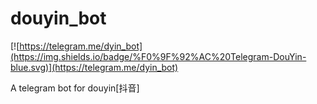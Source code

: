 # douyin_bot

[![https://telegram.me/dyin_bot](https://img.shields.io/badge/%F0%9F%92%AC%20Telegram-DouYin-blue.svg)](https://telegram.me/dyin_bot)

A telegram bot for douyin[抖音]
